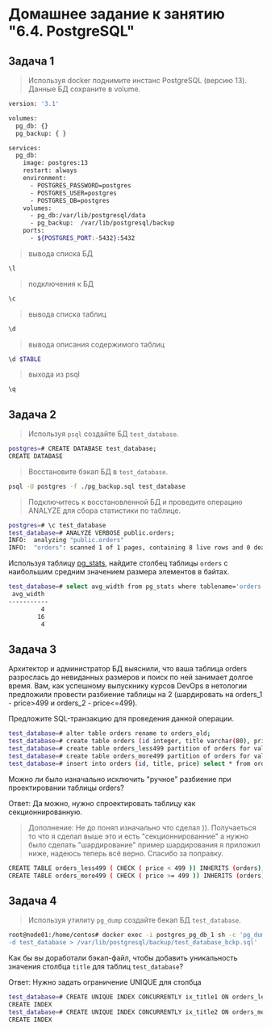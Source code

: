 # Домашнее задание к занятию "6.4. PostgreSQL"

## Задача 1

> Используя docker поднимите инстанс PostgreSQL (версию 13). Данные БД сохраните в volume.

```Bash 
version: '3.1'

volumes:
  pg_db: {}
  pg_backup: { }

services:
  pg_db:
    image: postgres:13
    restart: always
    environment:
      - POSTGRES_PASSWORD=postgres
      - POSTGRES_USER=postgres
      - POSTGRES_DB=postgres
    volumes:
      - pg_db:/var/lib/postgresql/data
      - pg_backup:  /var/lib/postgresql/backup
    ports:
      - ${POSTGRES_PORT:-5432}:5432
```

> вывода списка БД
```Bash
\l
```
> подключения к БД
```Bash
\c
```
> вывода списка таблиц
```Bash
\d
```
> вывода описания содержимого таблиц
```Bash
\d $TABLE
```
> выхода из psql
```Bash
\q
```

## Задача 2

> Используя `psql` создайте БД `test_database`.

```Bash
postgres=# CREATE DATABASE test_database;
CREATE DATABASE
```
> Восстановите бэкап БД в `test_database`.

```Bash
psql -U postgres -f ./pg_backup.sql test_database
```

> Подключитесь к восстановленной БД и проведите операцию ANALYZE для сбора статистики по таблице.

```Bash
postgres=# \c test_database
test_database=# ANALYZE VERBOSE public.orders;
INFO:  analyzing "public.orders"
INFO:  "orders": scanned 1 of 1 pages, containing 8 live rows and 0 dead rows; 8 rows in sample, 8 estimated total rows
```

Используя таблицу [pg_stats](https://postgrespro.ru/docs/postgresql/12/view-pg-stats), найдите столбец таблицы `orders` 
с наибольшим средним значением размера элементов в байтах.

```Bash
test_database=# select avg_width from pg_stats where tablename='orders';
 avg_width 
-----------
         4
        16
         4
```
## Задача 3

Архитектор и администратор БД выяснили, что ваша таблица orders разрослась до невиданных размеров и
поиск по ней занимает долгое время. Вам, как успешному выпускнику курсов DevOps в нетологии предложили
провести разбиение таблицы на 2 (шардировать на orders_1 - price>499 и orders_2 - price<=499).

Предложите SQL-транзакцию для проведения данной операции.

```Bash
test_database=# alter table orders rename to orders_old;
test_database=# create table orders (id integer, title varchar(80), price integer) partition by range(price);
test_database=# create table orders_less499 partition of orders for values from (0) to (499);
test_database=# create table orders_more499 partition of orders for values from (499) to (999999999);
test_database=# insert into orders (id, title, price) select * from orders_old;
```

Можно ли было изначально исключить "ручное" разбиение при проектировании таблицы orders?


Ответ: Да можно, нужно спроектировать таблицу как секционнированную.
> Дополнение: Не до понял изначально что сделал )).  Получаеться то что я сделал выше это и есть "секционнированние" а нужно было сделать "шардирование" пример шардирования я приложил ниже, надеюсь теперь всё верно. Спасибо за поправку.

```Bash
CREATE TABLE orders_less499 ( CHECK ( price < 499 )) INHERITS (orders);
CREATE TABLE orders_more499 ( CHECK ( price >= 499 )) INHERITS (orders);
```

## Задача 4

> Используя утилиту `pg_dump` создайте бекап БД `test_database`.

```Bash
root@node01:/home/centos# docker exec -i postgres_pg_db_1 sh -c 'pg_dump -U postgres  > \
-d test_database > /var/lib/postgresql/backup/test_database_bckp.sql'
```

Как бы вы доработали бэкап-файл, чтобы добавить уникальность значения столбца `title` для таблиц `test_database`?


Ответ: Нужно задать ограничение UNIQUE для столбца

```Bash
test_database=# CREATE UNIQUE INDEX CONCURRENTLY ix_title1 ON orders_less499 (title);
CREATE INDEX
test_database=# CREATE UNIQUE INDEX CONCURRENTLY ix_title2 ON orders_more499 (title);
CREATE INDEX
```


